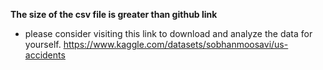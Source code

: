 **The size of the csv file is greater than github link**
- please consider visiting this link to download and analyze the data for yourself.
https://www.kaggle.com/datasets/sobhanmoosavi/us-accidents
